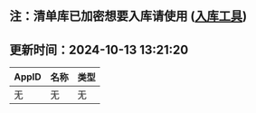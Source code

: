 ## 注：清单库已加密想要入库请使用 ([入库工具](https://github.com/BlankTMing/ManifestAutoUpdate/releases))

## 更新时间：2024-10-13 13:21:20
| AppID | 名称 | 类型  |
| :-------------------- | :----------------------------- | :----------- |
| 无 | 无 | 无 |
